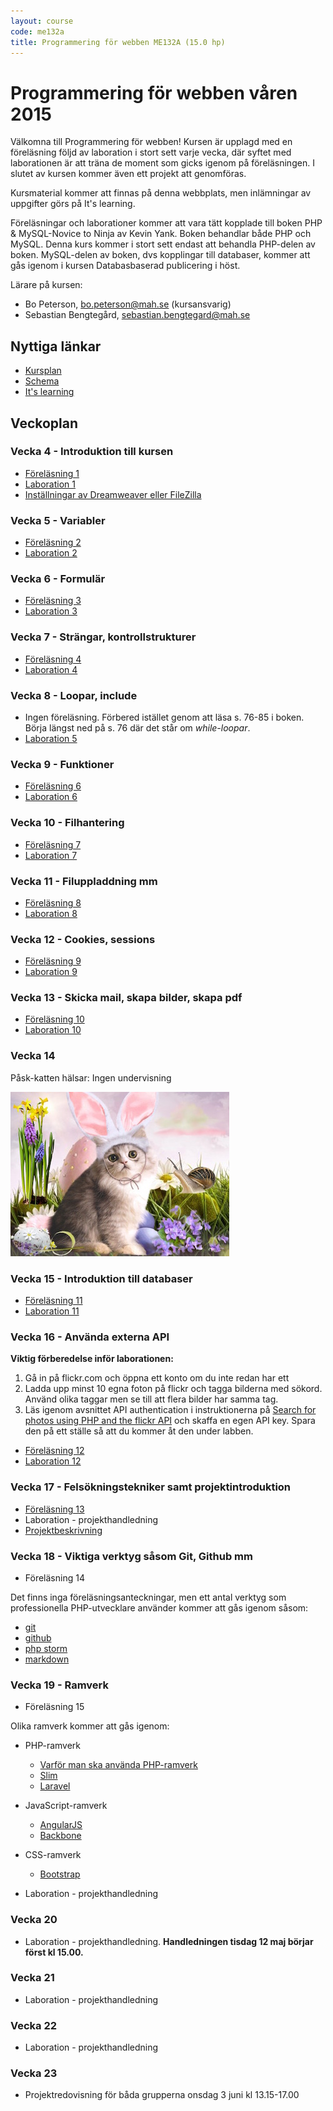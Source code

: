 ```yaml
---
layout: course
code: me132a
title: Programmering för webben ME132A (15.0 hp)
---
```


# Programmering för webben våren 2015

Välkomna till Programmering för webben! Kursen är upplagd med en föreläsning följd av laboration i stort sett varje vecka, där syftet med laborationen är att träna de moment som gicks igenom på föreläsningen. I slutet av kursen kommer även ett projekt att genomföras. 

Kursmaterial kommer att finnas på denna webbplats, men inlämningar av uppgifter görs på It's learning.

Föreläsningar och laborationer kommer att vara tätt kopplade till boken PHP & MySQL-Novice to Ninja av Kevin Yank. Boken behandlar både PHP och MySQL. Denna kurs kommer i stort sett endast att behandla PHP-delen av boken. MySQL-delen av boken, dvs kopplingar till databaser, kommer att gås igenom i kursen Databasbaserad publicering i höst.

Lärare på kursen:

- Bo Peterson, bo.peterson@mah.se (kursansvarig)
- Sebastian Bengtegård, sebastian.bengtegard@mah.se

## Nyttiga länkar

* [Kursplan][kursplan]
* [Schema][schema]
* [It's learning][itslearning]

## Veckoplan

### Vecka 4 - Introduktion till kursen

- [Föreläsning 1](lectures/lecture1.html)
- [Laboration 1](exercises/lab1.html)
- [Inställningar av Dreamweaver eller FileZilla](exercises/dwsettings.html)

### Vecka 5 - Variabler

- [Föreläsning 2](lectures/lecture2.html)
- [Laboration 2](exercises/lab2.html)

### Vecka 6 - Formulär

- [Föreläsning 3](lectures/lecture3.html)
- [Laboration 3](exercises/lab3.html)

### Vecka 7 - Strängar, kontrollstrukturer

- [Föreläsning 4](lectures/lecture4.html)
- [Laboration 4](exercises/lab4.html)

### Vecka 8 - Loopar, include

- Ingen föreläsning. Förbered istället genom att läsa s. 76-85 i boken. Börja längst ned på s. 76 där det står om *while-loopar*.
- [Laboration 5](exercises/lab5.html)

### Vecka 9 - Funktioner

- [Föreläsning 6](lectures/lecture6.html)
- [Laboration 6](exercises/lab6.html)

### Vecka 10 - Filhantering

- [Föreläsning 7](lectures/lecture7.html)
- [Laboration 7](exercises/lab7.html)

### Vecka 11 - Filuppladdning mm

- [Föreläsning 8](lectures/lecture8.html)
- [Laboration 8](exercises/lab8.html)

### Vecka 12 - Cookies, sessions

- [Föreläsning 9](lectures/lecture9.html)
- [Laboration 9](exercises/lab9.html)

### Vecka 13 - Skicka mail, skapa bilder, skapa pdf

- [Föreläsning 10](lectures/lecture10.html)
- [Laboration 10](exercises/lab10.html)

### Vecka 14

Påsk-katten hälsar: Ingen undervisning

![](eastercat.jpg)

### Vecka 15 - Introduktion till databaser

- [Föreläsning 11](lectures/lecture11.html)
- [Laboration 11](exercises/lab11.html)

### Vecka 16 - Använda externa API

**Viktig förberedelse inför laborationen:**

1. Gå in på flickr.com och öppna ett konto om du inte redan har ett
2. Ladda upp minst 10 egna foton på flickr och tagga bilderna med sökord. Använd olika taggar men se till att flera bilder har samma tag.
3. Läs igenom avsnittet API authentication i instruktionerna på [Search for photos using PHP and the flickr API](http://www.web-development-blog.com/archives/search-for-photos-using-php-and-the-flickr-api/) och skaffa en egen API key. Spara den på ett ställe så att du kommer åt den under labben. 

- [Föreläsning 12](lectures/lecture12.html)
- [Laboration 12](exercises/lab12.html)

### Vecka 17 - Felsökningstekniker samt projektintroduktion

- [Föreläsning 13](lectures/lecture13.html)
- Laboration - projekthandledning
- [Projektbeskrivning](projects/project.html)

### Vecka 18 - Viktiga verktyg såsom Git, Github mm

- Föreläsning 14

Det finns inga föreläsningsanteckningar, men ett antal verktyg som professionella PHP-utvecklare använder kommer att gås igenom såsom: 

- [git](http://git-scm.com)
- [github](https://github.com)
- [php storm](https://www.jetbrains.com/phpstorm/)
- [markdown](http://daringfireball.net/projects/markdown/)

### Vecka 19 - Ramverk

- Föreläsning 15

Olika ramverk kommer att gås igenom:

- PHP-ramverk
    - [Varför man ska använda PHP-ramverk](http://www.phpandstuff.com/articles/top-10-reasons-why-you-should-use-a-php-framework)
    - [Slim](http://www.slimframework.com/)
    - [Laravel](http://laravel.com)
- JavaScript-ramverk
    - [AngularJS](https://angularjs.org/)
    - [Backbone](http://backbonejs.org/)
- CSS-ramverk
    - [Bootstrap](http://getbootstrap.com)

- Laboration - projekthandledning

### Vecka 20

- Laboration - projekthandledning. **Handledningen tisdag 12 maj börjar först kl 15.00.**

### Vecka 21

- Laboration - projekthandledning

### Vecka 22

- Laboration - projekthandledning

### Vecka 23

- Projektredovisning för båda grupperna onsdag 3 juni kl 13.15-17.00




[kursplan]: http://edu.mah.se/me132a#Syllabus
[schema]: http://schema.mah.se/setup/jsp/SchemaGrafik.jsp?intervallTyp=m&sprak=SV&sokMedAND=false&intervallAntal=6&startDatum=2015-01-19&resurser=k.ME132A-20151-TS522-
[itslearning]: https://mah.itslearning.com

